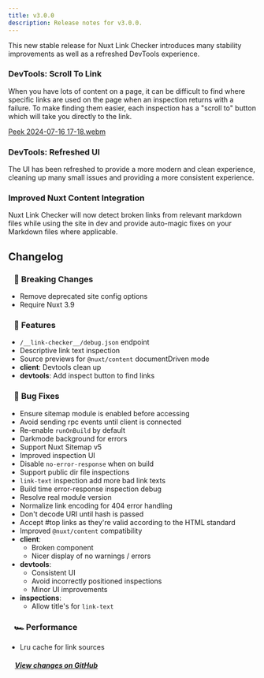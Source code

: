 ```yaml
---
title: v3.0.0
description: Release notes for v3.0.0.
---
```


This new stable release for Nuxt Link Checker introduces many stability improvements as well as a refreshed DevTools experience.

### DevTools: Scroll To Link

When you have lots of content on a page, it can be difficult to find where specific links are used on the page when an inspection returns with a failure. To make finding them easier, each inspection has a "scroll to" button which will take you directly to the link.

[Peek 2024-07-16 17-18.webm](https://github.com/user-attachments/assets/6a37fed8-8433-473c-bcb1-07c9f1891e6c)


### DevTools: Refreshed UI

The UI has been refreshed to provide a more modern and clean experience, cleaning up many small issues and providing a more consistent experience.

### Improved Nuxt Content Integration

Nuxt Link Checker will now detect broken links from relevant markdown files while using the site in dev and
provide auto-magic fixes on your Markdown files where applicable.

## Changelog

### &nbsp;&nbsp;&nbsp;🚨 Breaking Changes

- Remove deprecated site config options 
- Require Nuxt 3.9

### &nbsp;&nbsp;&nbsp;🚀 Features

- `/__link-checker__/debug.json` endpoint
- Descriptive link text inspection
- Source previews for `@nuxt/content` documentDriven mode
- **client**: Devtools clean up
- **devtools**: Add inspect button to find links

### &nbsp;&nbsp;&nbsp;🐞 Bug Fixes

- Ensure sitemap module is enabled before accessing
- Avoid sending rpc events until client is connected
- Re-enable `runOnBuild` by default
- Darkmode background for errors
- Support Nuxt Sitemap v5
- Improved inspection UI
- Disable `no-error-response` when on build
- Support public dir file inspections
- `link-text` inspection add more bad link texts
- Build time error-response inspection debug
- Resolve real module version
- Normalize link encoding for 404 error handling
- Don't decode URI until hash is passed
- Accept #top links as they're valid according to the HTML standard
- Improved `@nuxt/content` compatibility
- **client**:
  - Broken component
  - Nicer display of no warnings / errors
- **devtools**:
  - Consistent UI
  - Avoid incorrectly positioned inspections
  - Minor UI improvements
- **inspections**:
  - Allow title's for `link-text`

### &nbsp;&nbsp;&nbsp;🏎 Performance

- Lru cache for link sources

##### &nbsp;&nbsp;&nbsp;&nbsp;[View changes on GitHub](https://github.com/harlan-zw/nuxt-link-checker/compare/v2.1.11...v3.0.0)
